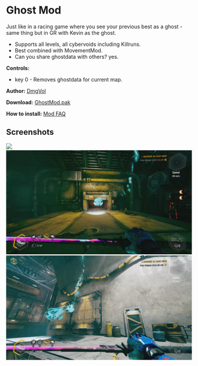 # Ghost Mod
Just like in a racing game where you see your previous best as a ghost - same thing but in GR with Kevin as the ghost.
- Supports all levels, all cybervoids including Killruns.
- Best combined with MovementMod.
- Can you share ghostdata with others? yes.

**Controls:** 
- key 0  - Removes ghostdata for current map.


**Author:** [DmgVol](https://github.com/Dmgvol/)

**Download:** [GhostMod.pak](https://github.com/Dmgvol/Ghostrunner-Mods/raw/main/LogicMods/GhostMod/GhostMod.pak)

**How to install:** [Mod FAQ](https://github.com/Dmgvol/Ghostrunner-Mods/blob/main/modding-faq.md#first-time-usingdownloading-a-logicmod-follow-these-steps)

## Screenshots
![](ghost.gif)
<img src="./Ghost1.png" width=600/>
<img src="./Ghost2.png" width=600/>


